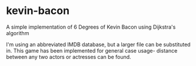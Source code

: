 kevin-bacon
===========

A simple implementation of 6 Degrees of Kevin Bacon using Dijkstra's algorithm


I'm using an abbreviated IMDB database, but a larger file can be substituted in.
This game has been implemented for general case usage- distance between any two actors or actresses can be found.
